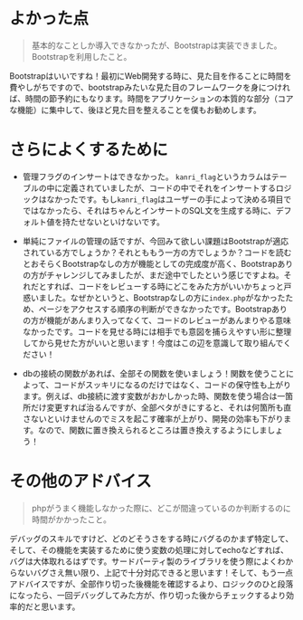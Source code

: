 # よかった点
> 基本的なことしか導入できなかったが、Bootstrapは実装できました。
> Bootstrapを利用したこと。

Bootstrapはいいですね！最初にWeb開発する時に、見た目を作ることに時間を費やしがちですので、bootstrapみたいな見た目のフレームワークを身につければ、時間の節予約にもなります。時間をアプリケーションの本質的な部分（コアな機能）に集中して、後ほど見た目を整えることを僕もお勧めします。

# さらによくするために
- 管理フラグのインサートはできなかった。
`kanri_flag`というカラムはテーブルの中に定義されていましたが、コードの中でそれをインサートするロジックはなかったです。もし`kanri_flag`はユーザーの手によって決める項目でではなかったら、それはちゃんとインサートのSQL文を生成する時に、デフォルト値を持たせないといけないです。

- 単純にファイルの管理の話ですが、今回みて欲しい課題はBootstrapが適応されている方でしょうか？それとももう一方の方でしょうか？コードを読むとおそらくBootstrapなしの方が機能としての完成度が高く、Bootstrapありの方がチャレンジしてみましたが、まだ途中でしたという感じですよね。それだとすれば、コードをレビューする時にどこをみた方がいいかちょっと戸惑いました。なぜかというと、Bootstrapなしの方に`index.php`がなかったため、ページをアクセスする順序の判断ができなかったです。Bootstrapありの方が機能があんまり入ってなくて、コードのレビューがあんまりやる意味なかったです。コードを見せる時には相手でも意図を捕らえやすい形に整理してから見せた方がいいと思います！今度はこの辺を意識して取り組んでください！

- dbの接続の関数があれば、全部その関数を使いましょう！関数を使うことによって、コードがスッキリになるのだけではなく、コードの保守性も上がります。例えば、db接続に渡す変数がおかしかった時、関数を使う場合は一箇所だけ変更すれば治るんですが、全部ベタがきにすると、それは何箇所も直さないといけませんのでミスを起こす確率が上がり、開発の効率も下がります。なので、関数に置き換えられるところは置き換えするようにしましょう！

# その他のアドバイス
> phpがうまく機能しなかった際に、どこが間違っているのか判断するのに時間がかかったこと。

デバッグのスキルですけど、どのどそうさをする時にバグるのかまず特定して、そして、その機能を実装するために使う変数の処理に対してechoなどすれば、バグは大体取れるはずです。サードパーティ製のライブラリを使う際によくわからないバグさえ無い限り、上記で十分対応できると思います！そして、もう一点アドバイスですが、全部作り切った後機能を確認するより、ロジックのひと段落になったら、一回デバッグしてみた方が、作り切った後からチェックするより効率的だと思います。
